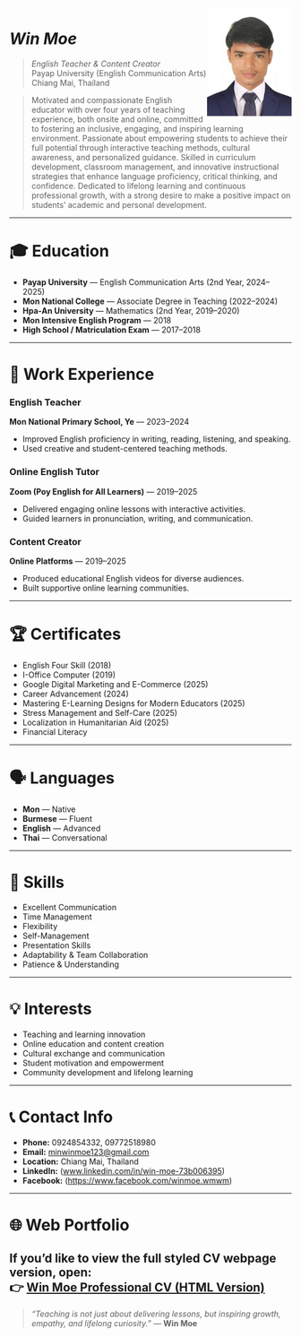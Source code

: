 <img src="wmcvphoto.jpg" alt="Win Moe Photo" align="right" width="30%"/>

# _Win Moe_
> _English Teacher & Content Creator_<br />
> Payap University (English Communication Arts)<br />
> Chiang Mai, Thailand<br />

> Motivated and compassionate English educator with over four years of teaching experience, both onsite and online, committed to fostering an inclusive, engaging, and inspiring learning environment. Passionate about empowering students to achieve their full potential through interactive teaching methods, cultural awareness, and personalized guidance. Skilled in curriculum development, classroom management, and innovative instructional strategies that enhance language proficiency, critical thinking, and confidence. Dedicated to lifelong learning and continuous professional growth, with a strong desire to make a positive impact on students’ academic and personal development.

---

# 🎓 Education
* **Payap University** — English Communication Arts (2nd Year, 2024–2025)
* **Mon National College** — Associate Degree in Teaching (2022–2024)
* **Hpa-An University** — Mathematics (2nd Year, 2019–2020)
* **Mon Intensive English Program** — 2018
* **High School / Matriculation Exam** — 2017–2018

---

# 💼 Work Experience

### English Teacher  
**Mon National Primary School, Ye** — 2023–2024  
- Improved English proficiency in writing, reading, listening, and speaking.  
- Used creative and student-centered teaching methods.  

### Online English Tutor  
**Zoom (Poy English for All Learners)** — 2019–2025  
- Delivered engaging online lessons with interactive activities.  
- Guided learners in pronunciation, writing, and communication.  

### Content Creator  
**Online Platforms** — 2019–2025  
- Produced educational English videos for diverse audiences.  
- Built supportive online learning communities.  

---

# 🏆 Certificates
* English Four Skill (2018)  
* I-Office Computer (2019)  
* Google Digital Marketing and E-Commerce (2025)  
* Career Advancement (2024)  
* Mastering E-Learning Designs for Modern Educators (2025)  
* Stress Management and Self-Care (2025)  
* Localization in Humanitarian Aid (2025)  
* Financial Literacy  

---

# 🗣️ Languages
* **Mon** — Native  
* **Burmese** — Fluent  
* **English** — Advanced  
* **Thai** — Conversational  

---

# 🧠 Skills
* Excellent Communication  
* Time Management  
* Flexibility  
* Self-Management  
* Presentation Skills  
* Adaptability & Team Collaboration  
* Patience & Understanding  

---

# 💡 Interests
* Teaching and learning innovation  
* Online education and content creation  
* Cultural exchange and communication  
* Student motivation and empowerment  
* Community development and lifelong learning  

---

# 📞 Contact Info
* **Phone:** 0924854332, 09772518980  
* **Email:** [minwinmoe123@gmail.com](mailto:minwinmoe123@gmail.com)  
* **Location:** Chiang Mai, Thailand  
* **LinkedIn:** (www.linkedin.com/in/win-moe-73b006395)  
* **Facebook:** (https://www.facebook.com/winmoe.wmwm)  

---

# 🌐 Web Portfolio
If you’d like to view the full styled CV webpage version, open:  
👉 **[Win Moe Professional CV (HTML Version)]( https://winmoe0.github.io/winmoe/)**  
---

> _“Teaching is not just about delivering lessons, but inspiring growth, empathy, and lifelong curiosity.”_ — **Win Moe**
